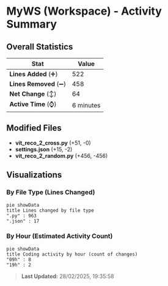 # MyWS (Workspace) - Activity Summary 

## Overall Statistics

| Stat                   | Value                                                             |
| ---------------------- | ----------------------------------------------------------------- |
| **Lines Added** (➕)   | 522                                          |
| **Lines Removed** (➖) | 458                                        |
| **Net Change** (↕)    | 64                |
| **Active Time** (⌚)   | 6 minutes |


## Modified Files
- **vit_reco_2_cross.py** (+51, -0)
- **settings.json** (+15, -2)
- **vit_reco_2_random.py** (+456, -456)

## Visualizations

### By File Type (Lines Changed)

```mermaid
pie showData
title Lines changed by file type
".py" : 963
".json" : 17
```

### By Hour (Estimated Activity Count)

```mermaid
pie showData
title Coding activity by hour (count of changes)
"09h" : 8
"19h" : 2
```


> **Last Updated:** 28/02/2025, 19:35:58